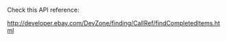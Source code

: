 Check this API reference:

http://developer.ebay.com/DevZone/finding/CallRef/findCompletedItems.html
